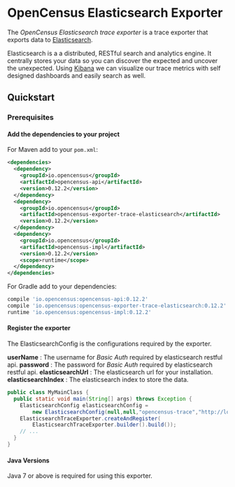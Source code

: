 # OpenCensus Elasticsearch Exporter

The *OpenCensus Elasticsearch trace exporter* is a trace exporter that exports
data to [Elasticsearch](https://www.elastic.co/products/elasticsearch).

Elasticsearch is a a distributed, RESTful search and analytics engine.
It centrally stores your data so you can discover the expected and uncover the unexpected.
Using [Kibana](https://www.elastic.co/products/kibana) we can visualize our trace metrics
with self designed dashboards and easily search as well.



## Quickstart


### Prerequisites

#### Add the dependencies to your project

For Maven add to your `pom.xml`:
```xml
<dependencies>
  <dependency>
    <groupId>io.opencensus</groupId>
    <artifactId>opencensus-api</artifactId>
    <version>0.12.2</version>
  </dependency>
  <dependency>
    <groupId>io.opencensus</groupId>
    <artifactId>opencensus-exporter-trace-elasticsearch</artifactId>
    <version>0.12.2</version>
  </dependency>
  <dependency>
    <groupId>io.opencensus</groupId>
    <artifactId>opencensus-impl</artifactId>
    <version>0.12.2</version>
    <scope>runtime</scope>
  </dependency>
</dependencies>
```

For Gradle add to your dependencies:
```groovy
compile 'io.opencensus:opencensus-api:0.12.2'
compile 'io.opencensus:opencensus-exporter-trace-elasticsearch:0.12.2'
runtime 'io.opencensus:opencensus-impl:0.12.2'
```

#### Register the exporter

The ElasticsearchConfig is the configurations required by the exporter.

**userName** : The username for *Basic Auth* required by elasticsearch restful api.
**password** : The password for *Basic Auth* required by elasticsearch restful api.
**elasticsearchUrl** : The elasticsearch url for your installation.
**elasticsearchIndex** : The elasticsearch index to store the data.


```java
public class MyMainClass {
  public static void main(String[] args) throws Exception {
    ElasticsearchConfig elasticsearchConfig =
        new ElasticsearchConfig(null,null,"opencensus-trace","http://localhost:9200/");
    ElasticsearchTraceExporter.createAndRegister(
        ElasticsearchTraceExporter.builder().build());
    // ...
  }
}
```

#### Java Versions

Java 7 or above is required for using this exporter.


